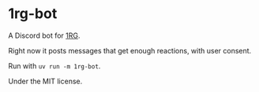 # 1rg-bot

A Discord bot for [1RG](https://1rg.space/).

Right now it posts messages that get enough reactions, with user consent.

Run with `uv run -m 1rg-bot`.

Under the MIT license.
